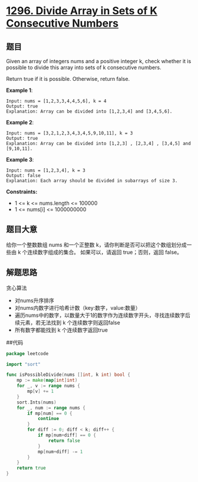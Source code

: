 # [1296. Divide Array in Sets of K Consecutive Numbers](https://leetcode-cn.com/problems/divide-array-in-sets-of-k-consecutive-numbers/)

## 题目

Given an array of integers nums and a positive integer k, check whether it is possible to divide this array into sets of k consecutive numbers.

Return true if it is possible. Otherwise, return false.

**Example 1**:

    Input: nums = [1,2,3,3,4,4,5,6], k = 4
    Output: true
    Explanation: Array can be divided into [1,2,3,4] and [3,4,5,6].

**Example 2**:

    Input: nums = [3,2,1,2,3,4,3,4,5,9,10,11], k = 3
    Output: true
    Explanation: Array can be divided into [1,2,3] , [2,3,4] , [3,4,5] and [9,10,11].

**Example 3**:

    Input: nums = [1,2,3,4], k = 3
    Output: false
    Explanation: Each array should be divided in subarrays of size 3.

**Constraints:**

- 1 <= k <= nums.length <= 100000
- 1 <= nums[i] <= 1000000000

## 题目大意

给你一个整数数组 nums 和一个正整数 k，请你判断是否可以把这个数组划分成一些由 k 个连续数字组成的集合。
如果可以，请返回 true；否则，返回 false。

## 解题思路

贪心算法

- 对nums升序排序
- 对nums内数字进行哈希计数（key:数字，value:数量）
- 遍历nums中的数字，以数量大于1的数字作为连续数字开头，寻找连续数字后续元素，若无法找到 k 个连续数字则返回false
- 所有数字都能找到 k 个连续数字返回true

##代码

```go
package leetcode

import "sort"

func isPossibleDivide(nums []int, k int) bool {
	mp := make(map[int]int)
	for _, v := range nums {
		mp[v] += 1
	}
	sort.Ints(nums)
	for _, num := range nums {
		if mp[num] == 0 {
			continue
		}
		for diff := 0; diff < k; diff++ {
			if mp[num+diff] == 0 {
				return false
			}
			mp[num+diff] -= 1
		}
	}
	return true
}
```
